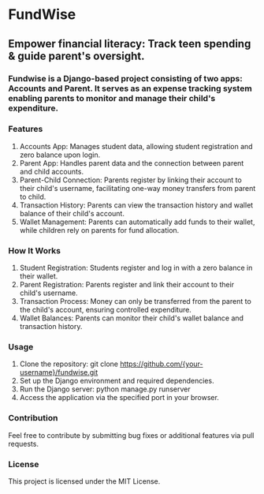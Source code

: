 # FundWise
## Empower financial literacy: Track teen spending &amp; guide parent's oversight.


 ### Fundwise is a Django-based project consisting of two apps: Accounts and Parent. It serves as an expense tracking system enabling parents to monitor and manage their child's expenditure.


### Features
1. Accounts App: Manages student data, allowing student registration and zero balance upon login.
2. Parent App: Handles parent data and the connection between parent and child accounts.
3. Parent-Child Connection: Parents register by linking their account to their child's username, facilitating one-way money transfers from parent to child.
4. Transaction History: Parents can view the transaction history and wallet balance of their child's account.
5. Wallet Management: Parents can automatically add funds to their wallet, while children rely on parents for fund allocation.


### How It Works
1. Student Registration: Students register and log in with a zero balance in their wallet.
2. Parent Registration: Parents register and link their account to their child's username.
3. Transaction Process: Money can only be transferred from the parent to the child's account, ensuring controlled expenditure.
4. Wallet Balances: Parents can monitor their child's wallet balance and transaction history.


### Usage
1. Clone the repository:
git clone https://github.com/{your-username}/fundwise.git
2. Set up the Django environment and required dependencies.
3. Run the Django server:  python manage.py runserver
4. Access the application via the specified port in your browser.


### Contribution
Feel free to contribute by submitting bug fixes or additional features via pull requests.

### License
This project is licensed under the MIT License.
